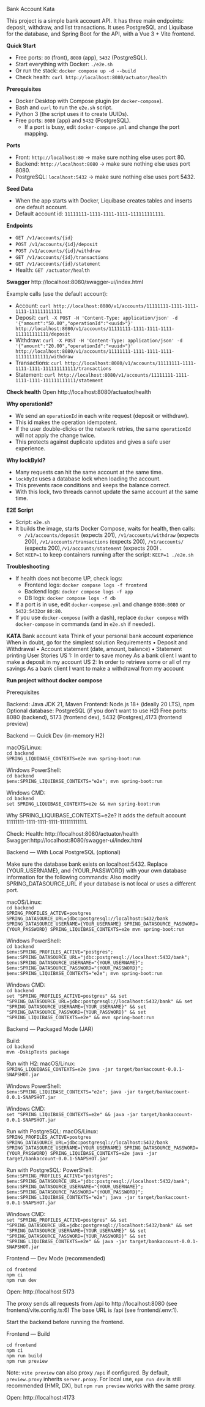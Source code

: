 Bank Account Kata

This project is a simple bank account API. It has three main endpoints: deposit, withdraw, and list transactions. It uses PostgreSQL and Liquibase for the database, and Spring Boot for the API, with a Vue 3 + Vite frontend.

**Quick Start**
- Free ports: `80` (front), `8080` (app), `5432` (PostgreSQL).
- Start everything with Docker: `./e2e.sh`
- Or run the stack: `docker compose up -d --build`
- Check health: `curl http://localhost:8080/actuator/health`

**Prerequisites**
- Docker Desktop with Compose plugin (or `docker-compose`).
- Bash and `curl` to run the `e2e.sh` script.
- Python 3 (the script uses it to create UUIDs).
- Free ports: `8080` (app) and `5432` (PostgreSQL).
  - If a port is busy, edit `docker-compose.yml` and change the port mapping.

**Ports**
- Front: `http://localhost:80` → make sure nothing else uses port 80.
- Backend: `http://localhost:8080` → make sure nothing else uses port 8080.
- PostgreSQL: `localhost:5432` → make sure nothing else uses port 5432.

**Seed Data**
- When the app starts with Docker, Liquibase creates tables and inserts one default account.
- Default account id: `11111111-1111-1111-1111-111111111111`.

**Endpoints**
- `GET /v1/accounts/{id}`
- `POST /v1/accounts/{id}/deposit`
- `POST /v1/accounts/{id}/withdraw`
- `GET /v1/accounts/{id}/transactions`
- `GET /v1/accounts/{id}/statement`
- Health: `GET /actuator/health`

**Swagger**
http://localhost:8080/swagger-ui/index.html

Example calls (use the default account):
- Account: `curl http://localhost:8080/v1/accounts/11111111-1111-1111-1111-111111111111`
- Deposit: `curl -X POST -H 'Content-Type: application/json' -d '{"amount":"50.00","operationId":"<uuid>"}' http://localhost:8080/v1/accounts/11111111-1111-1111-1111-111111111111/deposit`
- Withdraw: `curl -X POST -H 'Content-Type: application/json' -d '{"amount":"20.00","operationId":"<uuid>"}' http://localhost:8080/v1/accounts/11111111-1111-1111-1111-111111111111/withdraw`
- Transactions: `curl http://localhost:8080/v1/accounts/11111111-1111-1111-1111-111111111111/transactions`
- Statement: `curl http://localhost:8080/v1/accounts/11111111-1111-1111-1111-111111111111/statement`

**Check health**
 Open http://localhost:8080/actuator/health

**Why operationId?**
- We send an `operationId` in each write request (deposit or withdraw).
- This id makes the operation idempotent.
- If the user double-clicks or the network retries, the same `operationId` will not apply the change twice.
- This protects against duplicate updates and gives a safe user experience.

**Why lockById?**
- Many requests can hit the same account at the same time.
- `lockById` uses a database lock when loading the account.
- This prevents race conditions and keeps the balance correct.
- With this lock, two threads cannot update the same account at the same time.

**E2E Script**
- Script: `e2e.sh`
- It builds the image, starts Docker Compose, waits for health, then calls:
  - `/v1/accounts/deposit` (expects 201), `/v1/accounts/withdraw` (expects 200), `/v1/accounts/transactions` (expects 200), `/v1/accounts/` (expects 200),`/v1/accounts/statement` (expects 200) .
- Set `KEEP=1` to keep containers running after the script: `KEEP=1 ./e2e.sh`

**Troubleshooting**
- If health does not become UP, check logs:
  - Frontend logs: `docker compose logs -f frontend`
  - Backend logs: `docker compose logs -f app`
  - DB logs: `docker compose logs -f db`
- If a port is in use, edit `docker-compose.yml` and change `8080:8080` or `5432:5432`or `80:80`.
- If you use `docker-compose` (with a dash), replace `docker compose` with `docker-compose` in commands (and in `e2e.sh` if needed).

**KATA**
Bank account kata
Think of your personal bank account experience
When in doubt, go for the simplest solution
Requirements
• Deposit and Withdrawal
• Account statement (date, amount, balance)
• Statement printing
User Stories
US 1:
In order to save money
As a bank client
I want to make a deposit in my account
US 2:
In order to retrieve some or all of my savings
As a bank client
I want to make a withdrawal from my account

**Run project without docker compose**

Prerequisites

Backend: Java JDK 21, Maven
Frontend: Node.js 18+ (ideally 20 LTS), npm
Optional database: PostgreSQL (if you don’t want to use H2)
Free ports:
8080 (backend), 5173 (frontend dev), 5432 (Postgres),4173 (frontend preview)

Backend — Quick Dev (in-memory H2)

macOS/Linux:  
`cd backend`  
`SPRING_LIQUIBASE_CONTEXTS=e2e mvn spring-boot:run`

Windows PowerShell:  
`cd backend`  
`$env:SPRING_LIQUIBASE_CONTEXTS="e2e"; mvn spring-boot:run`

Windows CMD:   
`cd backend`  
`set SPRING_LIQUIBASE_CONTEXTS=e2e && mvn spring-boot:run`

Why SPRING_LIQUIBASE_CONTEXTS=e2e? It adds the default account
11111111-1111-1111-1111-111111111111.

Check: Health: http://localhost:8080/actuator/health
Swagger:http://localhost:8080/swagger-ui/index.html

Backend — With Local PostgreSQL (optional)

Make sure the database bank exists on localhost:5432.
Replace {YOUR_USERNAME}, and {YOUR_PASSWORD} with your own database information for the following commands:
Also modify SPRING_DATASOURCE_URL if your database is not local or uses a different port.

macOS/Linux:  
`cd backend`  
`SPRING_PROFILES_ACTIVE=postgres SPRING_DATASOURCE_URL=jdbc:postgresql://localhost:5432/bank SPRING_DATASOURCE_USERNAME={YOUR_USERNAME} SPRING_DATASOURCE_PASSWORD={YOUR_PASSWORD} SPRING_LIQUIBASE_CONTEXTS=e2e mvn spring-boot:run`

Windows PowerShell:  
`cd backend`  
`$env:SPRING_PROFILES_ACTIVE="postgres"; $env:SPRING_DATASOURCE_URL="jdbc:postgresql://localhost:5432/bank"; $env:SPRING_DATASOURCE_USERNAME="{YOUR_USERNAME}"; $env:SPRING_DATASOURCE_PASSWORD="{YOUR_PASSWORD}"; $env:SPRING_LIQUIBASE_CONTEXTS="e2e"; mvn spring-boot:run`

Windows CMD:  
`cd backend`  
`set "SPRING_PROFILES_ACTIVE=postgres" && set "SPRING_DATASOURCE_URL=jdbc:postgresql://localhost:5432/bank" && set "SPRING_DATASOURCE_USERNAME={YOUR_USERNAME}" && set "SPRING_DATASOURCE_PASSWORD={YOUR_PASSWORD}" && set "SPRING_LIQUIBASE_CONTEXTS=e2e" && mvn spring-boot:run`

Backend — Packaged Mode (JAR)

Build:  
`cd backend`  
`mvn -DskipTests package`

Run with H2: macOS/Linux:  
`SPRING_LIQUIBASE_CONTEXTS=e2e java -jar target/bankaccount-0.0.1-SNAPSHOT.jar`

Windows PowerShell:  
`$env:SPRING_LIQUIBASE_CONTEXTS="e2e"; java -jar target/bankaccount-0.0.1-SNAPSHOT.jar`

Windows CMD:  
`set "SPRING_LIQUIBASE_CONTEXTS=e2e" && java -jar target/bankaccount-0.0.1-SNAPSHOT.jar`

Run with PostgreSQL: macOS/Linux:  
`SPRING_PROFILES_ACTIVE=postgres SPRING_DATASOURCE_URL=jdbc:postgresql://localhost:5432/bank SPRING_DATASOURCE_USERNAME={YOUR_USERNAME} SPRING_DATASOURCE_PASSWORD={YOUR_PASSWORD} SPRING_LIQUIBASE_CONTEXTS=e2e java -jar target/bankaccount-0.0.1-SNAPSHOT.jar`

Run with PostgreSQL: PowerShell:  
`$env:SPRING_PROFILES_ACTIVE="postgres"; $env:SPRING_DATASOURCE_URL="jdbc:postgresql://localhost:5432/bank"; $env:SPRING_DATASOURCE_USERNAME="{YOUR_USERNAME}"; $env:SPRING_DATASOURCE_PASSWORD="{YOUR_PASSWORD}"; $env:SPRING_LIQUIBASE_CONTEXTS="e2e"; java -jar target/bankaccount-0.0.1-SNAPSHOT.jar`

Windows CMD:  
`set "SPRING_PROFILES_ACTIVE=postgres" && set "SPRING_DATASOURCE_URL=jdbc:postgresql://localhost:5432/bank" && set "SPRING_DATASOURCE_USERNAME={YOUR_USERNAME}" && set "SPRING_DATASOURCE_PASSWORD={YOUR_PASSWORD}" && set "SPRING_LIQUIBASE_CONTEXTS=e2e" && java -jar target/bankaccount-0.0.1-SNAPSHOT.jar`

Frontend — Dev Mode (recommended)

`cd frontend`  
`npm ci`  
`npm run dev`

Open: http://localhost:5173

The proxy sends all requests from /api to http://localhost:8080 (see
frontend/vite.config.ts:6) The base URL is /api (see frontend/.env:1).

Start the backend before running the frontend.

Frontend — Build

`cd frontend`  
`npm ci`  
`npm run build`  
`npm run preview`

Note: `vite preview` can also proxy `/api` if configured. By default, `preview.proxy` inherits `server.proxy`. 
For local use, `npm run dev` is still recommended (HMR, DX), but `npm run preview` works with the same proxy.

Open: http://localhost:4173
